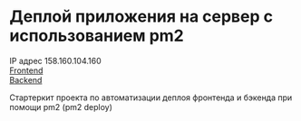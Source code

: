 # Деплой приложения на сервер с использованием pm2  
IP адрес 158.160.104.160  
[Frontend](https://vladislav.student.nomoredomains.work)  
[Backend](https://api.vladislav.student.nomoredomains.work)  

Стартеркит проекта по автоматизации деплоя фронтенда и бэкенда при помощи pm2 (pm2 deploy)
